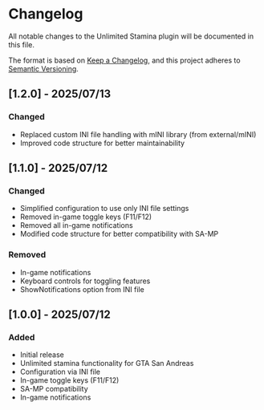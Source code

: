 # Changelog

All notable changes to the Unlimited Stamina plugin will be documented in this file.

The format is based on [Keep a Changelog](https://keepachangelog.com/en/1.0.0/),
and this project adheres to [Semantic Versioning](https://semver.org/spec/v2.0.0.html).

## [1.2.0] - 2025/07/13

### Changed
- Replaced custom INI file handling with mINI library (from external/mINI)
- Improved code structure for better maintainability

## [1.1.0] - 2025/07/12

### Changed
- Simplified configuration to use only INI file settings
- Removed in-game toggle keys (F11/F12)
- Removed all in-game notifications
- Modified code structure for better compatibility with SA-MP

### Removed
- In-game notifications
- Keyboard controls for toggling features
- ShowNotifications option from INI file

## [1.0.0] - 2025/07/12

### Added
- Initial release
- Unlimited stamina functionality for GTA San Andreas
- Configuration via INI file
- In-game toggle keys (F11/F12)
- SA-MP compatibility
- In-game notifications 